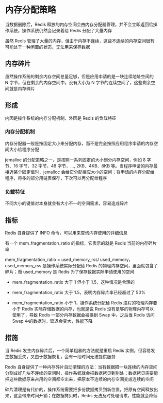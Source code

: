 # 内存分配策略

当数据删除后，Redis 释放的内存空间会由内存分配器管理，并不会立即返回给操作系统，操作系统仍然会记录着给 Redis 分配了大量内存

虽然 Redis 管理了大量的内存，但由于内存不连续，这些不连续的内存空间很有可能处于一种闲置的状态，无法用来保存数据

## 内存碎片

虽然操作系统的剩余内存空间总量足够，但是应用申请的是一块连续地址空间的 N 字节，但在剩余的内存空间中，没有大小为 N 字节的连续空间了，这些剩余空间就是内存碎片

## 形成

内因是操作系统的内存分配机制，外因是 Redis 的负载特征

### 内存分配机制

内存分配器一般是按固定大小来分配内存，而不是完全按照应用程序申请的内存空间大小给程序分配

jemalloc 的分配策略之一，是按照一系列固定的大小划分内存空间，例如 8 字节、16 字节、32 字节、48 字节，…, 2KB、4KB、8KB 等。当程序申请的内存最接近某个固定值时，jemalloc 会给它分配相应大小的空间；将申请的内存分配给程序，将多的部分用链表保存，下次可以再分配给程序

### 负载特征

不同大小的键值对本身就会有大小不一的空间需求，容易造成碎片

## 指标

Redis 自身提供了 INFO 命令，可以用来查询内存使用的详细信息

有一个 mem_fragmentation_ratio 的指标，它表示的就是 Redis 当前的内存碎片率

mem_fragmentation_ratio = used_memory_rss/ used_memory，used_memory_rss 是操作系统实际分配给 Redis 的物理内存空间，里面就包含了碎片；而 used_memory 是 Redis 为了保存数据实际申请使用的空间

- mem_fragmentation_ratio 大于 1 但小于 1.5，这种情况是合理的

- mem_fragmentation_ratio 大于 1.5，表明内存碎片率已经超过了 50%

-  mem_fragmentation_ratio 小于 1，操作系统分配给 Redis 进程的物理内存要小于 Redis 实际存储数据的内存，也就是说 Redis 没有足够的物理内存可以使用了，导致 Redis 一部分内存数据会被换到 Swap 中，之后当 Redis 访问 Swap 中的数据时，延迟会变大，性能下降

## 措施

当 Redis 发生内存碎片后，一个简单粗暴的方法就是重启 Redis 实例，但容易发生数据丢失，又由于数据恢复，会有一段时间无法提供服务

Redis 自身提供了一种内存碎片自动清理的方法：当有数据把一块连续的内存空间分割成好几块不连续的空间时，操作系统就会把数据拷贝到别处；数据拷贝需要能把这些数据原来占用的空间都空出来，把原本不连续的内存空间变成连续的空间

碎片清理是有代价的，操作系统需要把多份数据拷贝到新位置，把原有空间释放出来，这会带来时间开销；在数据拷贝时，Redis 无法及时处理请求，性能就会降低